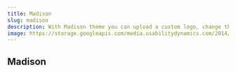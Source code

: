 ```yaml
---
title: Madison
slug: madison
description: With Madison theme you can upload a custom logo, change this theme to fit your brands colors, switch the layout, add your contact information, social networks and more.
image: https://storage.googleapis.com/media.usabilitydynamics.com/2014/10/fecdb66f-wpproperty-theme-madison-icon-300x300.png
---
```


## Madison